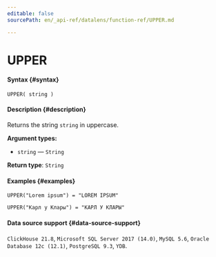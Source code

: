 ```yaml
---
editable: false
sourcePath: en/_api-ref/datalens/function-ref/UPPER.md

---
```


# UPPER



#### Syntax {#syntax}


```
UPPER( string )
```

#### Description {#description}
Returns the string `string` in uppercase.

**Argument types:**
- `string` — `String`


**Return type**: `String`

#### Examples {#examples}

```
UPPER("Lorem ipsum") = "LOREM IPSUM"
```

```
UPPER("Карл у Клары") = "КАРЛ У КЛАРЫ"
```


#### Data source support {#data-source-support}

`ClickHouse 21.8`, `Microsoft SQL Server 2017 (14.0)`, `MySQL 5.6`, `Oracle Database 12c (12.1)`, `PostgreSQL 9.3`, `YDB`.
